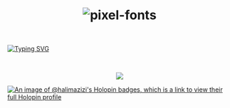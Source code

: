 ### 

<!--
**hhalim0/hhalim0** is a ✨ _special_ ✨ repository because its `README.md` (this file) appears on your GitHub profile.

Here are some ideas to get you started:

- 🔭 I’m currently working on ...
- 🌱 I’m currently learning ...
- 👯 I’m looking to collaborate on ...
- 🤔 I’m looking for help with ...
- 💬 Ask me about ...
- 📫 How to reach me: ...
- 😄 Pronouns: ...
- ⚡ Fun fact: ...
-->

<h1 align="center">
  <img src="https://fontmeme.com/permalink/230331/b63fd0e07ade9b84e963625fadd1aa88.png" alt="pixel-fonts" border="0">
</h1>

<br>


[![Typing SVG](https://readme-typing-svg.demolab.com/?lines=Halim+Azizi;Junior+Frond-End+Developer)](https://git.io/typing-svg)


<!-- ![Snake animation](https://github.com/halim-azizi/halim-azizi/blob/output/github-contribution-grid-snake.svg) -->

<br>

<p align="center">
  <img src="https://i.pinimg.com/originals/5f/08/58/5f085809f2b711643e4eb4974cc03c0e.gif" />
</p align="center">

[![An image of @halimazizi's Holopin badges, which is a link to view their full Holopin profile](https://holopin.me/halimazizi)](https://holopin.io/@halimazizi)
